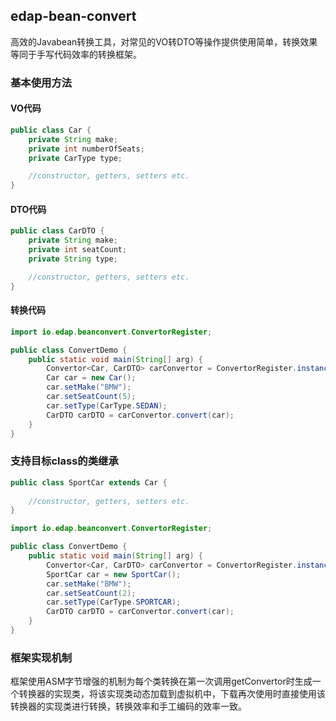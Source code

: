 ## edap-bean-convert

高效的Javabean转换工具，对常见的VO转DTO等操作提供使用简单，转换效果等同于手写代码效率的转换框架。

### 基本使用方法

#### VO代码

```java
public class Car {
    private String make;
    private int numberOfSeats;
    private CarType type;

    //constructor, getters, setters etc.
}
```

#### DTO代码

```java
public class CarDTO {
    private String make;
    private int seatCount;
    private String type;

    //constructor, getters, setters etc.
}
```

#### 转换代码

```java
import io.edap.beanconvert.ConvertorRegister;

public class ConvertDemo {
    public static void main(String[] arg) {
        Convertor<Car, CarDTO> carConvertor = ConvertorRegister.instance().getConvertor(Car.class, CarDTO.class);
        Car car = new Car();
        car.setMake("BMW");
        car.setSeatCount(5);
        car.setType(CarType.SEDAN);
        CarDTO carDTO = carConvertor.convert(car);
    }
}
```

### 支持目标class的类继承

```java
public class SportCar extends Car {
    
    //constructor, getters, setters etc.
}
```

```java
import io.edap.beanconvert.ConvertorRegister;

public class ConvertDemo {
    public static void main(String[] arg) {
        Convertor<Car, CarDTO> carConvertor = ConvertorRegister.instance().getConvertor(Car.class, CarDTO.class);
        SportCar car = new SportCar();
        car.setMake("BMW");
        car.setSeatCount(2);
        car.setType(CarType.SPORTCAR);
        CarDTO carDTO = carConvertor.convert(car);
    }
}
```

### 框架实现机制

框架使用ASM字节增强的机制为每个类转换在第一次调用getConvertor时生成一个转换器的实现类，将该实现类动态加载到虚拟机中，下载再次使用时直接使用该转换器的实现类进行转换，转换效率和手工编码的效率一致。
